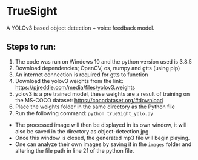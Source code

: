 # TrueSight
A YOLOv3 based object detection + voice feedback model.


## Steps to run:
1. The code was run on Windows 10 and the python version used is 3.8.5
2. Download dependencies; OpenCV, os, numpy and gtts (using pip)
3. An internet connection is required for gtts to function
4. Download the yolov3 weights from the link: https://pjreddie.com/media/files/yolov3.weights
5. yolov3 is a pre trained model, these weights are a result of training on the MS-COCO dataset: https://cocodataset.org/#download
5. Place the weights folder in the same directory as the Python file
6. Run the following command: `python trueSight_yolo.py`

- The processed image will then be displayed in its own window, it will also be saved in the directory as object-detection.jpg
- Once this window is closed, the generated mp3 file will begin playing.
- One can analyze their own images by saving it in the `images` folder and altering the file path in line 21 of the python file.